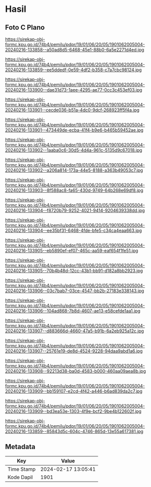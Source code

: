 # Hasil

## Foto C Plano

https://sirekap-obj-formc.kpu.go.id/74b4/pemilu/pdpr/19/01/06/20/05/1901062005004-20240216-133858--a50ad8d5-6468-45e1-88b0-6a5e2271d4ed.jpg

https://sirekap-obj-formc.kpu.go.id/74b4/pemilu/pdpr/19/01/06/20/05/1901062005004-20240216-133859--ee5ddedf-0e59-4df2-b358-c7a7cbc98124.jpg

https://sirekap-obj-formc.kpu.go.id/74b4/pemilu/pdpr/19/01/06/20/05/1901062005004-20240216-133900--dae31d73-1aee-4295-ae77-0cc3c453ef03.jpg

https://sirekap-obj-formc.kpu.go.id/74b4/pemilu/pdpr/19/01/06/20/05/1901062005004-20240216-133901--cecde036-b51a-4dc0-9dcf-268923ff5f4a.jpg

https://sirekap-obj-formc.kpu.go.id/74b4/pemilu/pdpr/19/01/06/20/05/1901062005004-20240216-133901--473449de-ecba-41f4-b9e6-b465b59452ae.jpg

https://sirekap-obj-formc.kpu.go.id/74b4/pemilu/pdpr/19/01/06/20/05/1901062005004-20240216-133902--1aaba0c6-30d5-4d4a-961c-5135d9c67018.jpg

https://sirekap-obj-formc.kpu.go.id/74b4/pemilu/pdpr/19/01/06/20/05/1901062005004-20240216-133902--a206a814-173a-44e5-8188-a363b49053c7.jpg

https://sirekap-obj-formc.kpu.go.id/74b4/pemilu/pdpr/19/01/06/20/05/1901062005004-20240216-133903--8f588ac8-fa65-430d-9749-64b268e69df8.jpg

https://sirekap-obj-formc.kpu.go.id/74b4/pemilu/pdpr/19/01/06/20/05/1901062005004-20240216-133904--f8720b79-9252-4021-9414-9204639338dd.jpg

https://sirekap-obj-formc.kpu.go.id/74b4/pemilu/pdpr/19/01/06/20/05/1901062005004-20240216-133904--ee35bf31-6468-4fde-bfe5-c34ca4eaa663.jpg

https://sirekap-obj-formc.kpu.go.id/74b4/pemilu/pdpr/19/01/06/20/05/1901062005004-20240216-133905--eb5890ef-ef07-465c-aa59-eaf654f1fe51.jpg

https://sirekap-obj-formc.kpu.go.id/74b4/pemilu/pdpr/19/01/06/20/05/1901062005004-20240216-133905--70b4b48d-12cc-43b1-bb91-d182a8bb2923.jpg

https://sirekap-obj-formc.kpu.go.id/74b4/pemilu/pdpr/19/01/06/20/05/1901062005004-20240216-133906--03c7bab7-03ce-4547-bb2b-27183e338143.jpg

https://sirekap-obj-formc.kpu.go.id/74b4/pemilu/pdpr/19/01/06/20/05/1901062005004-20240216-133906--104ad868-7b8d-4607-ae13-e58cefde1aa1.jpg

https://sirekap-obj-formc.kpu.go.id/74b4/pemilu/pdpr/19/01/06/20/05/1901062005004-20240216-133907--d883666d-4660-47a5-b91b-6a2eb925a12c.jpg

https://sirekap-obj-formc.kpu.go.id/74b4/pemilu/pdpr/19/01/06/20/05/1901062005004-20240216-133907--25761e19-de8d-4524-9228-94daa9abd1a6.jpg

https://sirekap-obj-formc.kpu.go.id/74b4/pemilu/pdpr/19/01/06/20/05/1901062005004-20240216-133908--92213d38-ba0d-4583-b000-460aa09aea8b.jpg

https://sirekap-obj-formc.kpu.go.id/74b4/pemilu/pdpr/19/01/06/20/05/1901062005004-20240216-133909--bb159107-e2cd-4f42-a446-b6ad839da2c7.jpg

https://sirekap-obj-formc.kpu.go.id/74b4/pemilu/pdpr/19/01/06/20/05/1901062005004-20240216-133909--bd3ea53e-1303-4f9e-bcf2-9be4b122602f.jpg

https://sirekap-obj-formc.kpu.go.id/74b4/pemilu/pdpr/19/01/06/20/05/1901062005004-20240216-133859--85843d5c-604c-4746-865d-13e55a617381.jpg


## Metadata

| Key        | Value               |
| ---------- | ------------------- |
| Time Stamp | 2024-02-17 13:05:41 |
| Kode Dapil | 1901                |



